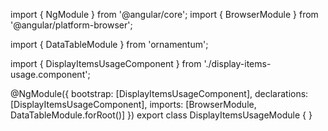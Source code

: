 import { NgModule } from '@angular/core';
import { BrowserModule } from '@angular/platform-browser';
  
import { DataTableModule } from 'ornamentum';
  
import { DisplayItemsUsageComponent } from './display-items-usage.component';

@NgModule({
 bootstrap: [DisplayItemsUsageComponent],
 declarations: [DisplayItemsUsageComponent],
 imports: [BrowserModule, DataTableModule.forRoot()]
})
export class DisplayItemsUsageModule {
}
